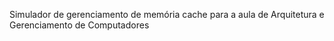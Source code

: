 Simulador de gerenciamento de memória cache para a aula de Arquitetura e Gerenciamento de Computadores
